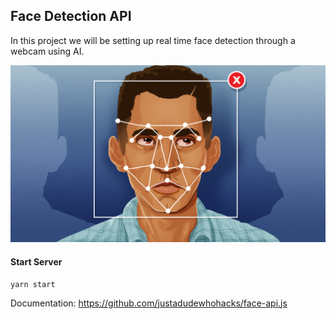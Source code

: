 ## Face Detection API

In this project we will be setting up real time face detection through a webcam using AI.

![face-api](https://github.com/teles1g/face-detection-api/blob/master/face1.png)

#### Start Server

```
yarn start
```

Documentation: https://github.com/justadudewhohacks/face-api.js

